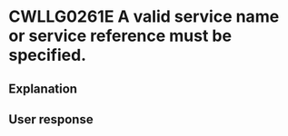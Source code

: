 # CWLLG0261E A  valid service name or service reference must be specified.

## Explanation

## User response